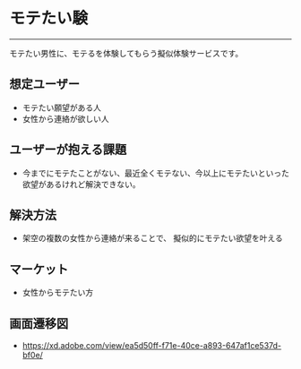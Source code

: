 # モテたい験
***
モテたい男性に、モテるを体験してもらう擬似体験サービスです。

## 想定ユーザー
- モテたい願望がある人
- 女性から連絡が欲しい人

## ユーザーが抱える課題
- 今までにモテたことがない、最近全くモテない、今以上にモテたいといった欲望があるけれど解決できない。

## 解決方法
- 架空の複数の女性から連絡が来ることで、  擬似的にモテたい欲望を叶える

## マーケット
- 女性からモテたい方

## 画面遷移図
- https://xd.adobe.com/view/ea5d50ff-f71e-40ce-a893-647af1ce537d-bf0e/